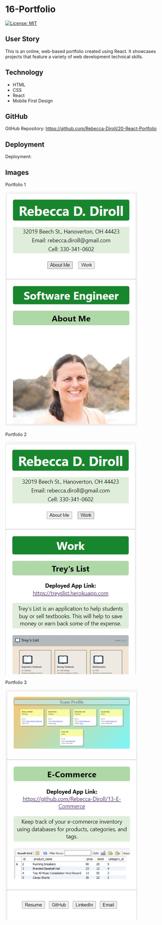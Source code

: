 # 16-Portfolio

[![License: MIT](https://img.shields.io/badge/License-MIT-yellow.svg)](https://opensource.org/licenses/MIT)

## User Story

This is an online, web-based portfolio created using React. It showcases projects that feature a variety of web development technical skills.

## Technology
- HTML
- CSS
- React
- Mobile First Design

## GitHub
GitHub Repository: https://github.com/Rebecca-Diroll/20-React-Portfolio

## Deployment
Deployment: 

## Images
Portfolio 1

![image](/assets/Portfolio-About-Me.jpg)

Portfolio 2

![image](/assets/Portfolio-Projects.jpg)

Portfolio 3

![image](/assets/Portfolio-Projects2.jpg)